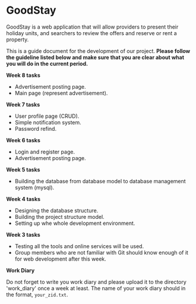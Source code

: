 # GoodStay

GoodStay is a web application that will allow providers to present their holiday units, and searchers to review the offers and reserve or rent a property.

This is a guide document for the development of our project. **Please follow the guideline listed below and make sure that you are clear about what you will do in the current period.**

**Week 8 tasks**

- Advertisement posting page.
- Main page (represent advertisement).

**Week 7 tasks**

- User profile page (CRUD).
- Simple notification system.
- Password refind.

**Week 6 tasks**

- Login and register page.
- Advertisement posting page.

**Week 5 tasks**

- Building the database from database model to database management system (mysql).

**Week 4 tasks**

- Designing the database structure.
- Building the project structure model.
- Setting up whe whole development environment.

**Week 3 tasks**

- Testing all the tools and online services will be used.
- Group members who are not familiar with Git should know enough of it for web development after this week.

**Work Diary**

Do not forget to write you work diary and please upload it to the directory 'work_diary' once a week at least. The name of your work diary should in the format, `your_zid.txt`.
